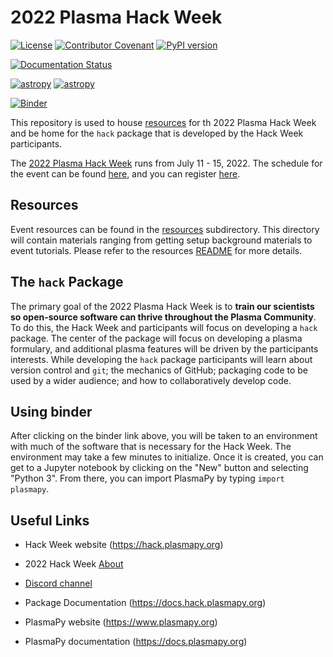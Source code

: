 # 2022 Plasma Hack Week

[![License](https://img.shields.io/badge/License-BSD%202--Clause-blue.svg)](./LICENSE.md)
[![Contributor Covenant](https://img.shields.io/badge/Contributor%20Covenant-2.1-4baaaa.svg)](https://docs.plasmapy.org/en/latest/CODE_OF_CONDUCT.html)
[![PyPI version](https://img.shields.io/pypi/pyversions/plasmapy?style=flat&logo=python)](https://img.shields.io/pypi/pyversions/plasmapy?style=plastic)

[![Documentation Status](https://readthedocs.org/projects/hack-week/badge/?version=latest)](https://docs.hack.plasmapy.org/en/latest/?badge=latest)

[![astropy](http://img.shields.io/badge/powered%20by-AstroPy-orange.svg?style=flat)](http://www.astropy.org/)
[![astropy](http://img.shields.io/badge/powered%20by-PlasmaPy-ff2929.svg?style=flat)](http://www.plasmapy.org/)

[![Binder](https://mybinder.org/badge_logo.svg)](https://mybinder.org/v2/gh/PlasmaPy/hack-week/HEAD)

[resources]: ./resources

This repository is used to house [resources] for th 2022 Plasma Hack Week
and be home for the `hack` package that is developed by the Hack Week
participants.

The [2022 Plasma Hack Week](https://hack.plasmapy.org/2022/about) runs from
July 11 - 15, 2022.  The schedule for the event can be found
[here](https://hack.plasmapy.org/2022/schedule), and you can register
[here](https://hack.plasmapy.org/2022/registration).

## Resources

Event resources can be found in the [resources] subdirectory.  This directory
will contain materials ranging from getting setup background materials
to event tutorials.  Please refer to the resources
[README](./resources/README.md) for more details.

## The `hack` Package

The primary goal of the 2022 Plasma Hack Week is to **train our scientists
so open-source software can thrive throughout the Plasma Community**.  To
do this, the Hack Week and participants will focus on developing a `hack`
package.  The center of the package will focus on developing a plasma
formulary, and additional plasma features will be driven by the
participants interests.  While developing the `hack` package participants
will learn about version control and `git`; the mechanics of GitHub;
packaging code to be used by a wider audience; and how to collaboratively
develop code.

## Using binder

After clicking on the binder link above, you will be taken to an
environment with much of the software that is necessary for the Hack
Week.  The environment may take a few minutes to initialize.  Once it is
created, you can get to a Jupyter notebook by clicking on the "New"
button and selecting "Python 3".  From there, you can import PlasmaPy by
typing `import plasmapy`.

## Useful Links

* Hack Week website (https://hack.plasmapy.org)
* 2022 Hack Week [About](https://hack.plasmapy.org/2022/about/)
* [Discord channel](https://discord.gg/HdsZkp9M35) 
* Package Documentation (https://docs.hack.plasmapy.org)

* PlasmaPy website (https://www.plasmapy.org)
* PlasmaPy documentation (https://docs.plasmapy.org)
